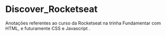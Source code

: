 # Discover_Rocketseat
Anotações referentes ao curso da Rocketseat na trinha Fundamentar com HTML, e futuramente CSS e Javascript .
